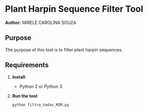 # Plant Harpin Sequence Filter Tool

**Author:** MIRELE CAROLINA SOUZA

## Purpose

The purpose of this tool is to filter plant harpin sequences.

## Requirements

1. **Install**:
   - Python 2 or Python 3

2. **Run the tool**:
   ```bash
   python filtra_todas_MIR.py
